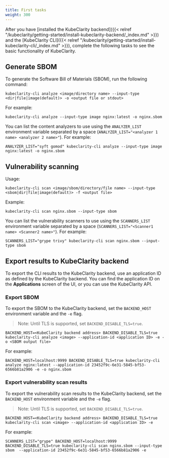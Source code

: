 ```yaml
---
title: First tasks
weight: 300
---
```


After you have [installed the KubeClarity backend]({{< relref "/kubeclarity/getting-started/install-kubeclarity-backend/_index.md" >}}) and the [KubeClarity CLI]({{< relref "/kubeclarity/getting-started/install-kubeclarity-cli/_index.md" >}}), complete the following tasks to see the basic functionality of KubeClarity.

## Generate SBOM

To generate the Software Bill of Materials (SBOM), run the following command:

```shell
kubeclarity-cli analyze <image/directory name> --input-type <dir|file|image(default)> -o <output file or stdout>
```

For example:

```shell
kubeclarity-cli analyze --input-type image nginx:latest -o nginx.sbom
```

You can list the content analyzers to use using the `ANALYZER_LIST` environment variable separated by a space (`ANALYZER_LIST="<analyzer 1 name> <analyzer 2 name>"`). For example:

```shell
ANALYZER_LIST="syft gomod" kubeclarity-cli analyze --input-type image nginx:latest -o nginx.sbom
```

## Vulnerability scanning

Usage:

```shell
kubeclarity-cli scan <image/sbom/directory/file name> --input-type <sbom|dir|file|image(default)> -f <output file>
```

Example:

```shell
kubeclarity-cli scan nginx.sbom --input-type sbom
```

You can list the vulnerability scanners to use using the `SCANNERS_LIST` environment variable separated by a space (`SCANNERS_LIST="<Scanner1 name> <Scanner2 name>"`). For example:

```shell
SCANNERS_LIST="grype trivy" kubeclarity-cli scan nginx.sbom --input-type sbom
```

## Export results to KubeClarity backend

To export the CLI results to the KubeClarity backend, use an application ID as defined by the KubeClarity backend.
You can find the application ID on the **Applications** screen of the UI, or you can use the KubeClarity API.

### Export SBOM

To export the SBOM to the KubeClarity backend, set the `BACKEND_HOST` environment variable and the `-e` flag.

> Note: Until TLS is supported, set `BACKEND_DISABLE_TLS=true`.

```shell
BACKEND_HOST=<KubeClarity backend address> BACKEND_DISABLE_TLS=true kubeclarity-cli analyze <image> --application-id <application ID> -e -o <SBOM output file>
```

For example:

```shell
BACKEND_HOST=localhost:9999 BACKEND_DISABLE_TLS=true kubeclarity-cli analyze nginx:latest --application-id 23452f9c-6e31-5845-bf53-6566b81a2906 -e -o nginx.sbom
```

### Export vulnerability scan results

To export the vulnerability scan results to the KubeClarity backend, set the `BACKEND_HOST` environment variable and the `-e` flag.

> Note: Until TLS is supported, set `BACKEND_DISABLE_TLS=true`.

```shell
BACKEND_HOST=<KubeClarity backend address> BACKEND_DISABLE_TLS=true kubeclarity-cli scan <image> --application-id <application ID> -e
```

For example:

```shell
SCANNERS_LIST="grype" BACKEND_HOST=localhost:9999 BACKEND_DISABLE_TLS=true kubeclarity-cli scan nginx.sbom --input-type sbom  --application-id 23452f9c-6e31-5845-bf53-6566b81a2906 -e
```
